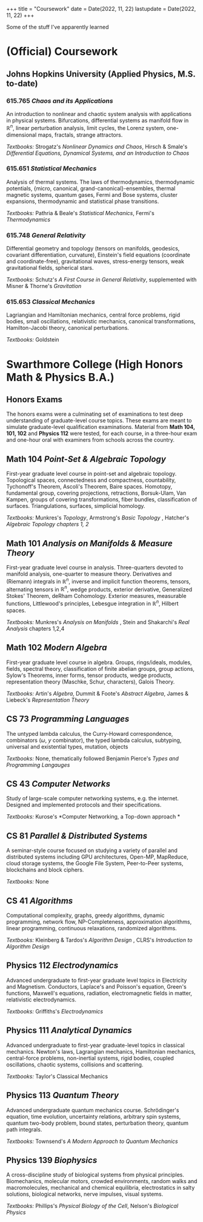 +++
title = "Coursework"
date = Date(2022, 11, 22)
lastupdate = Date(2022, 11, 22)
+++

Some of the stuff I've apparently learned

# (Official) Coursework

## Johns Hopkins University (Applied Physics, M.S. to-date)
### **615.765** *Chaos and its Applications*
An introduction to nonlinear and chaotic system analysis with
applications in physical systems. Bifurcations, differential systems as
manifold flow in $\mathbb{R}^n$, linear perturbation analysis, limit
cycles, the Lorenz system, one-dimensional maps, fractals, strange
attractors.

*Textbooks:* Strogatz's *Nonlinear Dynamics and Chaos*, Hirsch &
Smale's *Differential Equations, Dynamical Systems, and an Introduction
to Chaos*

### **615.651** *Statistical Mechanics*
Analysis of thermal systems. The laws of thermodynamics, thermodynamic
potentials, {micro, canonical, grand-canonical}-ensembles, thermal
magnetic systems, quantum gases, Fermi and Bose systems, cluster
expansions, thermodynamic and statistical phase transitions.

*Textbooks:* Pathria & Beale's *Statistical Mechanics*,
Fermi's *Thermodynamics*

### **615.748** *General Relativity*
Differential geometry and topology (tensors on manifolds, geodesics,
covariant differentiation, curvature), Einstein's field equations
(coordinate and coordinate-free), gravitational waves, stress-energy
tensors, weak gravitational fields, spherical stars.

*Textbooks:* Schutz's *A First Course in General Relativity*,
supplemented with Misner & Thorne's *Gravitation* 

### **615.653** *Classical Mechanics*
Lagriangian and Hamiltonian mechanics, central force problems, rigid
bodies, small oscillations, relativistic mechanics, canonical
transformations, Hamilton-Jacobi theory, canonical perturbations.

*Textbooks:* Goldstein

# Swarthmore College (High Honors Math & Physics B.A.)
## **Honors Exams**
The honors exams were a culminating set of examinations to test deep
understanding of graduate-level course topics. These exams are meant to
simulate graduate-level qualification examinations. Material from **Math
104, 101, 102** and **Physics 112** were tested, for each course, in a
three-hour exam and one-hour oral with examiners from schools across the
country.

## **Math 104** *Point-Set & Algebraic Topology*
First-year graduate level course in point-set and algebraic
topology. Topological spaces, connectedness and compactness,
countability, Tychonoff's Theorem, Ascoli's Theorem, Baire spaces.
Homotopy, fundamental group, covering projections, retractions,
Borsuk-Ulam, Van Kampen, groups of covering transformations, fiber
bundles, classification of surfaces. Triangulations, surfaces,
simplicial homology.

*Textbooks:* Munkres's *Topology*, Armstrong's *Basic Topology* ,
Hatcher's *Algebraic Topology chapters 1, 2*

## **Math 101** *Analysis on Manifolds & Measure Theory*
First-year graduate level course in analysis. Three-quarters devoted to
manifold analysis, one-quarter to measure theory. Derivatives and
(Riemann) integrals in $\mathbb{R}^n$, inverse and implicit function
theorems, tensors, alternating tensors in $\mathbb{R}^n$, wedge products,
exterior derivative, Generalized Stokes' Theorem, deRham
Cohomology. Exterior measures, measurable functions, Littlewood's
principles, Lebesgue integration in $\mathbb{R}^n$, Hilbert spaces.

*Textbooks:* Munkres's *Analysis on Manifolds* , Stein and
Shakarchi's *Real Analysis* chapters 1,2,4

## **Math 102** *Modern Algebra*
First-year graduate level course in algebra. Groups, rings/ideals,
modules, fields, spectral theory, classification of finite abelian
groups, group actions, Sylow's Theorems, inner forms, tensor products,
wedge products, representation theory (Maschke, Schur, characters),
Galois Theory.

*Textbooks:* Artin's *Algebra*, Dummit & Foote's *Abstract Algebra*,
James & Liebeck's *Representation Theory*

## **CS 73** *Programming Languages*
The untyped lambda calculus, the Curry-Howard correspondence,
combinators ($\omega$, $y$ combinator), the typed lambda calculus,
subtyping, universal and existential types, mutation, objects

*Textbooks:* None, thematically followed Benjamin Pierce's *Types and
Programming Langauges*

## **CS 43** *Computer Networks*
Study of large-scale computer networking systems, e.g. the internet.
Designed and implemented protocols and their specifications.

*Textbooks:* Kurose's *Computer Networking, a Top-down approach *

## **CS 81** *Parallel & Distributed Systems*
A seminar-style course focused on studying a variety of parallel and
distributed systems including GPU architectures, Open-MP, MapReduce,
cloud storage systems, the Google File System, Peer-to-Peer systems,
blockchains and block ciphers.

*Textbooks:* None

## **CS 41** *Algorithms*
Computational complexity, graphs, greedy algorithms, dynamic
programming, network flow, NP-Completeness, approximation algorithms,
linear programming, continuous relaxations, randomized algorithms.

*Textbooks:* Kleinberg & Tardos's *Algorithm Design* , CLRS's
*Introduction to Algorithm Design*

## **Physics 112** *Electrodynamics*
Advanced undergraduate to first-year graduate level topics in
Electricity and Magnetism. Conductors, Laplace's and Poisson's equation,
Green's functions, Maxwell's equations, radiation, electromagnetic
fields in matter, relativistic electrodynamics.

*Textbooks:* Griffiths's *Electrodynamics*

## **Physics 111** *Analytical Dynamics*
Advanced undergraduate to first-year graduate-level topics in classical
mechanics. Newton's laws, Lagrangian mechanics, Hamiltonian mechanics,
central-force problems, non-inertial systems, rigid bodies, coupled
oscillations, chaotic systems, collisions and scattering.

*Textbooks:* Taylor's Classical Mechanics 

## **Physics 113** *Quantum Theory*
Advanced undergraduate quantum mechanics course. Schrödinger's equation,
time evolution, uncertainty relations, arbitrary spin systems, quantum
two-body problem, bound states, perturbation theory, quantum path
integrals.

*Textbooks:* Townsend's *A Modern Approach to Quantum Mechanics*

## **Physics 139** *Biophysics*
A cross-discipline study of biological systems from physical principles.
Biomechanics, molecular motors, crowded environments, random walks and
macromolecules, mechanical and chemical equilibria, electrostatics in
salty solutions, biological networks, nerve impulses, visual systems.

*Textbooks:* Phillips's *Physical Biology of the Cell*,
Nelson's *Biological Physics*
